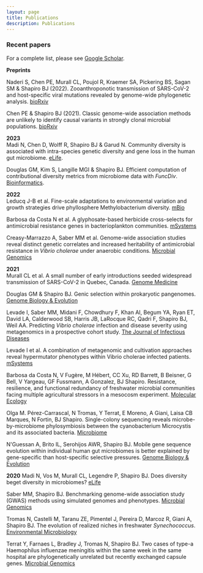 ```yaml
---
layout: page
title: Publications
description: Publications
---
```


### Recent papers 
For a complete list, please see [Google Scholar](https://scholar.google.ca/citations?hl=en&user=Ohu9Gc4AAAAJ&view_op=list_works&sortby=pubdate). 

**Preprints** 

Naderi S, Chen PE, Murall CL, Poujol R, Kraemer SA, Pickering BS, Sagan SM & Shapiro BJ (2022). Zooanthroponotic transmission of SARS-CoV-2 and host-specific viral mutations revealed by genome-wide phylogenetic analysis. [bioRxiv](https://www.biorxiv.org/content/10.1101/2022.06.02.494559v3.abstract)

Chen PE & Shapiro BJ (2021). Classic genome-wide association methods are unlikely to identify causal variants in strongly clonal microbial populations. [bioRxiv](https://www.biorxiv.org/content/10.1101/2021.06.30.450606v1)

**2023**  
Madi N, Chen D, Wolff R, Shapiro BJ & Garud N. Community diversity is associated with intra-species genetic diversity and gene loss in the human gut microbiome. [eLife](https://elifesciences.org/articles/78530). 

Douglas GM, Kim S, Langille MGI & Shapiro BJ. Efficient computation of contributional diversity metrics from microbiome data with *FuncDiv*. [Bioinformatics](https://doi.org/10.1093/bioinformatics/btac809).  

**2022**  
Leducq J-B et al. Fine-scale adaptations to environmental variation and growth strategies drive phyllosphere Methylobacterium diversity. [mBio](https://journals.asm.org/doi/full/10.1128/mbio.03175-21)  

Barbosa da Costa N et al. A glyphosate-based herbicide cross-selects for antimicrobial resistance genes in bacterioplankton communities. [mSystems](https://journals.asm.org/doi/full/10.1128/msystems.01482-21) 

Creasy-Marrazzo A, Saber MM et al. Genome-wide association studies reveal distinct genetic correlates and increased heritability of antimicrobial resistance in *Vibrio cholerae* under anaerobic conditions. [Microbial Genomics](https://www.microbiologyresearch.org/content/journal/mgen/10.1099/mgen.0.000905)  

**2021**   
Murall CL et al. A small number of early introductions seeded widespread transmission of SARS-CoV-2 in Quebec, Canada. [Genome Medicine](https://link.springer.com/article/10.1186/s13073-021-00986-9)  
 
Douglas GM & Shapiro BJ. Genic selection within prokaryotic pangenomes. [Genome Biology & Evolution](https://doi.org/10.1093/gbe/evab234)  

Levade I, Saber MM, Midani F, Chowdhury F, Khan AI, Begum YA, Ryan ET, David LA, Calderwood SB, Harris JB, LaRocque RC, Qadri F, Shapiro BJ, Weil AA. Predicting *Vibrio cholerae* infection and disease severity using metagenomics in a prospective cohort study. [The Journal of Infectious Diseases](https://academic.oup.com/jid/article/223/2/342/5866141) 

Levade I et al. A combination of metagenomic and cultivation approaches reveal hypermutator phenotypes within Vibrio cholerae infected patients. [mSystems](https://journals.asm.org/doi/full/10.1128/mSystems.00889-21)   

Barbosa da Costa N, V Fugère, M Hébert, CC Xu, RD Barrett, B Beisner, G Bell, V Yargeau, GF Fussmann, A Gonzalez, BJ Shapiro. Resistance, resilience, and functional redundancy of freshwater microbial communities facing multiple agricultural stressors in a mesocosm experiment. [Molecular Ecology](https://onlinelibrary.wiley.com/doi/full/10.1111/mec.16100)  

Olga M. Pérez-Carrascal, N Tromas, Y Terrat, E Moreno, A Giani, Laisa CB Marques, N Fortin, BJ Shapiro. Single-colony sequencing reveals microbe-by-microbiome phylosymbiosis between the cyanobacterium Microcystis and its associated bacteria. [Microbiome](https://microbiomejournal.biomedcentral.com/articles/10.1186/s40168-021-01140-8)  

N'Guessan A, Brito IL, Serohijos AWR, Shapiro BJ. Mobile gene sequence evolution within individual human gut microbiomes is better explained by gene-specific than host-specific selective pressures. [Genome Biology & Evolution](https://doi.org/10.1093/gbe/evab142)  

**2020**
Madi N, Vos M, Murall CL, Legendre P, Shapiro BJ. Does diversity beget diversity in microbiomes? [eLife](https://elifesciences.org/articles/58999)  

Saber MM, Shapiro BJ. Benchmarking genome-wide association study (GWAS) methods using simulated genomes and phenotypes. [Microbial Genomics](https://www.microbiologyresearch.org/content/journal/mgen/10.1099/mgen.0.000337)  

Tromas N, Castelli M, Taranu ZE, Pimentel J, Pereira D, Marcoz R, Giani A, Shapiro BJ. The evolution of realized niches in freshwater *Synechococcus*. [Environmental Microbiology](https://ami-journals.onlinelibrary.wiley.com/doi/full/10.1111/1462-2920.14930)  

Terrat Y, Farnaes L, Bradley J, Tromas N, Shapiro BJ. Two cases of type-a Haemophilus influenzae meningitis within the same week in the same hospital are phylogenetically unrelated but recently exchanged capsule genes. [Microbial Genomics](https://www.microbiologyresearch.org/content/journal/mgen/10.1099/mgen.0.000348)  


